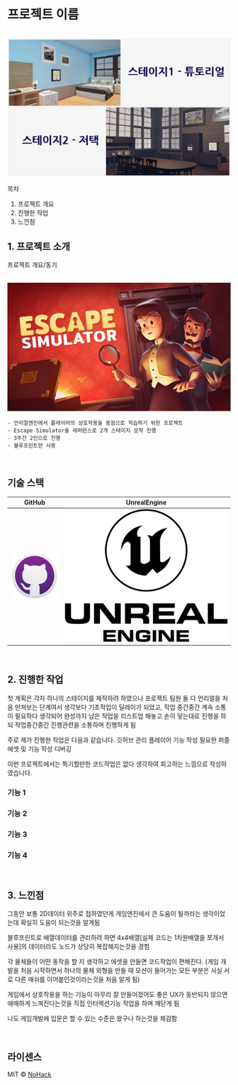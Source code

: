 <!-- #  Jekyll Theme - BlogFolio

A simple and easy to use blog and portfolio theme for Jekyll

##  Install
1. Clone or download `https://github.com/lamccloskey/jekyll-theme-blogfolio.git`
2. Enter folder `cd jekyll-theme-blogfolio/`
3. Start Jekyll Server `jekyll serve`
4. Enter url `localhost:4000/jekyll-theme-blogfolio/`

##  Demo
[https://lamccloskey.github.io/jekyll-theme-blogfolio/](https://lamccloskey.github.io/jekyll-theme-blogfolio/)


##  Preview
![alt text](blogfolio.gif "Blogfolio")

---
_Powered by [Jekyll](http://jekyllrb.com/) and styled using [Bulma](http://bulma.io/)_ -->


# 프로젝트 이름

<p align="center">
  <br>
  <img src="./images/common/Thumbnail.jpg">
  <br>
</p>

목차

1. 프로젝트 개요
2. 진행한 작업
3. 느낀점

## 1. 프로젝트 소개

<p align="justify">
프로젝트 개요/동기
<p align="left">
  <br>
  <img src="./images/common/EscapeSimulatorImage.jpg">
  <br>
  
	- 언리얼엔진에서 플레이어의 상호작용을 중점으로 학습하기 위한 프로젝트
	- Escape Simulator을 레퍼런스로 2개 스테이지 모작 진행
	- 3주간 2인으로 진행
	- 블루프린트만 사용
  
</p>

<br>

## 기술 스택

|	GitHub	|UnrealEngine|
| :------: 	| 	:------: |
| ![github]	| 	![ue]	 |

<br>

## 2. 진행한 작업

첫 계획은 각자 하나의 스테이지를 제작하려 하였으나 프로젝트 팀원 둘 다 언리얼을 처음 만져보는 단계여서 생각보다 기초작업이 딜레이가 되었고, 작업 중간중간 계속 소통이 필요하다 생각되어 완성까지 남은 작업을 리스트업 해놓고 손이 닿는대로 진행을 하되 작업중간중간 진행관련을 소통하며 진행하게 됨

주로 제가 진행한 작업은 다음과 같습니다.
깃허브 관리
플레이어 기능 작성
필요한 퍼즐 에셋 및 기능 작성
디버깅

이번 프로젝트에서는 특기할만한 코드작업은 없다 생각하여 회고하는 느낌으로 작성하였습니다.

### 기능 1

### 기능 2

### 기능 3

### 기능 4

<br>

## 3. 느낀점

그동안 보통 2D데이터 위주로 접하였던게 게임엔진에서 큰 도움이 될까라는 생각이었는데 확실히 도움이 되는것을 알게됨

블루프린트로 배열데이터를 관리하려 하면 4x4배열[실제 코드는 1차원배열을 쪼개서 사용]의 데이터라도 노드가 상당히 복잡해지는것을 경험

각 물체들이 어떤 동작을 할 지 생각하고 에셋을 만들면 코드작업이 편해진다. (게임 개발을 처음 시작하면서 하나의 물체 외형을 만들 때 모션이 들어가는 모든 부분은 사실 서로 다른 매쉬를 이어붙인것이라는것을 처음 알게 됨)

게임에서 상호작용을 하는 기능이 아무리 잘 만들어졌어도 좋은 UX가 동반되지 않으면 애매하게 느껴진다는것을 직접 인터렉션기능 작업을 하며 깨닫게 됨

나도 게임개발에 입문은 할 수 있는 수준은 왔구나 하는것을 체감함

<p align="justify">

</p>

<br>

## 라이센스

MIT &copy; [NoHack](mailto:lbjp114@gmail.com)

<!-- Stack Icon Refernces -->

[git]: /images/stack/Git.svg
[github]: /images/stack/GithubDesktop.svg
[ue]: /images/stack/UnrealEngine.svg
